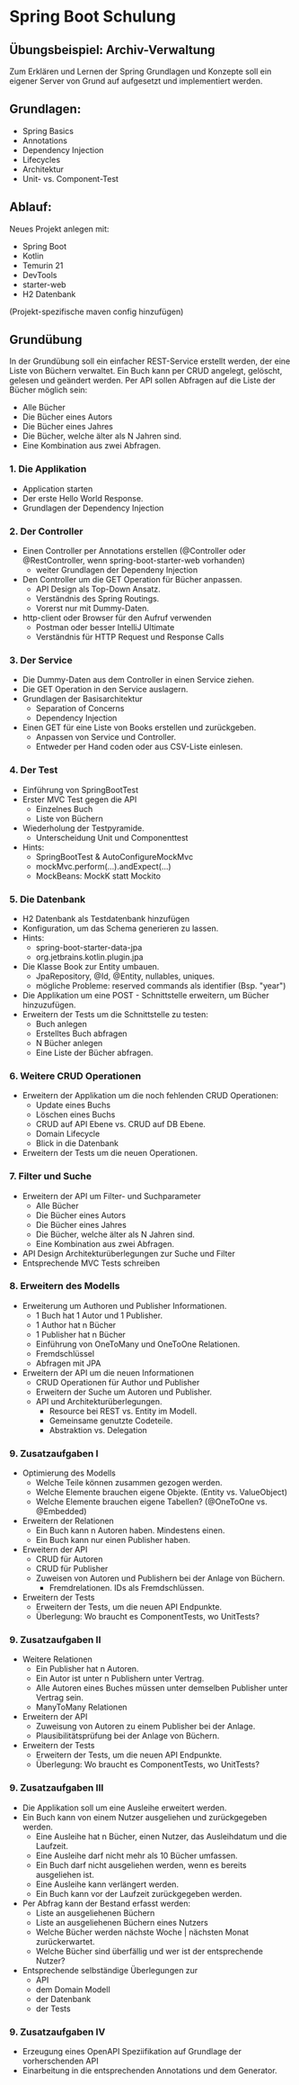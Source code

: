 # Spring Boot Schulung

## Übungsbeispiel: Archiv-Verwaltung

Zum Erklären und Lernen der Spring Grundlagen und Konzepte soll ein eigener Server von Grund auf aufgesetzt und
implementiert werden.

## Grundlagen:

- Spring Basics
- Annotations
- Dependency Injection
- Lifecycles
- Architektur
- Unit- vs. Component-Test

## Ablauf:

Neues Projekt anlegen mit:

- Spring Boot
- Kotlin
- Temurin 21
- DevTools
- starter-web
- H2 Datenbank

(Projekt-spezifische maven config hinzufügen)

## Grundübung

In der Grundübung soll ein einfacher REST-Service erstellt werden, der eine Liste von Büchern verwaltet.
Ein Buch kann per CRUD angelegt, gelöscht, gelesen und geändert werden.
Per API sollen Abfragen auf die Liste der Bücher möglich sein:
* Alle Bücher
* Die Bücher eines Autors
* Die Bücher eines Jahres
* Die Bücher, welche älter als N Jahren sind.
* Eine Kombination aus zwei Abfragen. 

### 1. Die Applikation
- Application starten
- Der erste Hello World Response.
- Grundlagen der Dependency Injection

### 2. Der Controller

- Einen Controller per Annotations erstellen
  (@Controller oder @RestController, wenn spring-boot-starter-web vorhanden)
  - weiter Grundlagen der Dependeny Injection
- Den Controller um die GET Operation für Bücher anpassen. 
  - API Design als Top-Down Ansatz.
  - Verständnis des Spring Routings.
  - Vorerst nur mit Dummy-Daten.
- http-client oder Browser für den Aufruf verwenden
  - Postman oder besser IntelliJ Ultimate
  - Verständnis für HTTP Request und Response Calls

### 3. Der Service
- Die Dummy-Daten aus dem Controller in einen Service ziehen.
- Die GET Operation in den Service auslagern.
- Grundlagen der Basisarchitektur
  - Separation of Concerns
  - Dependency Injection
- Einen GET für eine Liste von Books erstellen und zurückgeben.
  - Anpassen von Service und Controller.
  - Entweder per Hand coden oder aus CSV-Liste einlesen.

### 4. Der Test
- Einführung von SpringBootTest
- Erster MVC Test gegen die API
  - Einzelnes Buch
  - Liste von Büchern
- Wiederholung der Testpyramide.
  - Unterscheidung Unit und Componenttest
- Hints:
  - SpringBootTest & AutoConfigureMockMvc
  - mockMvc.perform(…).andExpect(…)
  - MockBeans: MockK statt Mockito

### 5. Die Datenbank
- H2 Datenbank als Testdatenbank hinzufügen
- Konfiguration, um das Schema generieren zu lassen.
- Hints:
  - spring-boot-starter-data-jpa
  - org.jetbrains.kotlin.plugin.jpa
- Die Klasse Book zur Entity umbauen.
  - JpaRepository, @Id, @Entity, nullables, uniques.
  - mögliche Probleme: reserved commands als identifier (Bsp. "year")
- Die Applikation um eine POST - Schnittstelle erweitern, um Bücher hinzuzufügen.
- Erweitern der Tests um die Schnittstelle zu testen:
  - Buch anlegen
  - Erstelltes Buch abfragen
  - N Bücher anlegen
  - Eine Liste der Bücher abfragen.

### 6. Weitere CRUD Operationen
- Erweitern der Applikation um die noch fehlenden CRUD Operationen:
  - Update eines Buchs
  - Löschen eines Buchs
  - CRUD auf API Ebene vs. CRUD auf DB Ebene.
  - Domain Lifecycle
  - Blick in die Datenbank
- Erweitern der Tests um die neuen Operationen.

### 7. Filter und Suche
- Erweitern der API um Filter- und Suchparameter
  - Alle Bücher
  - Die Bücher eines Autors
  - Die Bücher eines Jahres
  - Die Bücher, welche älter als N Jahren sind.
  - Eine Kombination aus zwei Abfragen.
- API Design Architekturüberlegungen zur Suche und Filter
- Entsprechende MVC Tests schreiben

### 8. Erweitern des Modells
- Erweiterung um Authoren und Publisher Informationen.
  - 1 Buch hat 1 Autor und 1 Publisher.
  - 1 Author hat n Bücher
  - 1 Publisher hat n Bücher
  - Einführung von OneToMany und OneToOne Relationen.
  - Fremdschlüssel
  - Abfragen mit JPA
- Erweitern der API um die neuen Informationen
  - CRUD Operationen für Author und Publisher
  - Erweitern der Suche um Autoren und Publisher.
  - API und Architekturüberlegungen. 
    - Resource bei REST vs. Entity im Modell.
    - Gemeinsame genutzte Codeteile.
    - Abstraktion vs. Delegation

### 9. Zusatzaufgaben I
- Optimierung des Modells
  - Welche Teile können zusammen gezogen werden.
  - Welche Elemente brauchen eigene Objekte. (Entity vs. ValueObject)
  - Welche Elemente brauchen eigene Tabellen? (@OneToOne vs. @Embedded)
- Erweitern der Relationen
  - Ein Buch kann n Autoren haben. Mindestens einen.
  - Ein Buch kann nur einen Publisher haben.
- Erweitern der API
  - CRUD für Autoren
  - CRUD für Publisher
  - Zuweisen von Autoren und Publishern bei der Anlage von Büchern.
    - Fremdrelationen. IDs als Fremdschlüssen.
- Erweitern der Tests
  - Erweitern der Tests, um die neuen API Endpunkte.
  - Überlegung: Wo braucht es ComponentTests, wo UnitTests?

### 9. Zusatzaufgaben II
- Weitere Relationen
  - Ein Publisher hat n Autoren.
  - Ein Autor ist unter n Publishern unter Vertrag.
  - Alle Autoren eines Buches müssen unter demselben Publisher unter Vertrag sein.
  - ManyToMany Relationen
- Erweitern der API
  - Zuweisung von Autoren zu einem Publisher bei der Anlage.
  - Plausibilitätsprüfung bei der Anlage von Büchern.
- Erweitern der Tests
  - Erweitern der Tests, um die neuen API Endpunkte.
  - Überlegung: Wo braucht es ComponentTests, wo UnitTests?
  
### 9. Zusatzaufgaben III
- Die Applikation soll um eine Ausleihe erweitert werden.
- Ein Buch kann von einem Nutzer ausgeliehen und zurückgegeben werden.
  - Eine Ausleihe hat n Bücher, einen Nutzer, das Ausleihdatum und die Laufzeit.
  - Eine Ausleihe darf nicht mehr als 10 Bücher umfassen.
  - Ein Buch darf nicht ausgeliehen werden, wenn es bereits ausgeliehen ist.
  - Eine Ausleihe kann verlängert werden.
  - Ein Buch kann vor der Laufzeit zurückgegeben werden.
- Per Abfrag kann der Bestand erfasst werden:
  - Liste an ausgeliehenen Büchern
  - Liste an ausgeliehenen Büchern eines Nutzers
  - Welche Bücher werden nächste Woche | nächsten Monat zurückerwartet.
  - Welche Bücher sind überfällig und wer ist der entsprechende Nutzer?
- Entsprechende selbständige Überlegungen zur
  - API
  - dem Domain Modell
  - der Datenbank
  - der Tests

### 9. Zusatzaufgaben IV
  - Erzeugung eines OpenAPI Speziifikation auf Grundlage der vorherschenden API
  - Einarbeitung in die entsprechenden Annotations und dem Generator.